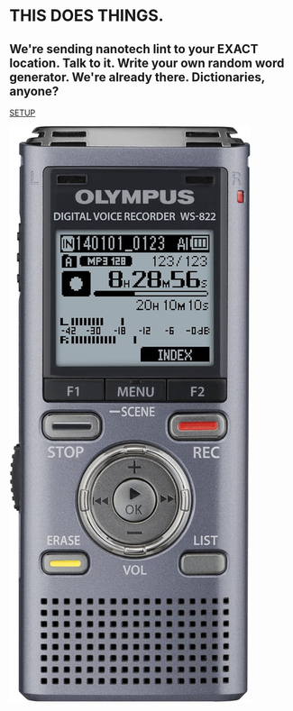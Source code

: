 # THIS DOES THINGS.
## We're sending nanotech lint to your EXACT location. Talk to it. Write your own random word generator. We're already there. Dictionaries, anyone?
[SETUP](/SETUP.md)

![Olympus WS-822](https://github.com/quantumarmadillo/quantumarmadillo/blob/main/Olympus%20WS-822.jpg)

<!--
Do we know that the briefcase is about? Was GCHQ named after Vapor One Eternal? That much that?
-->
